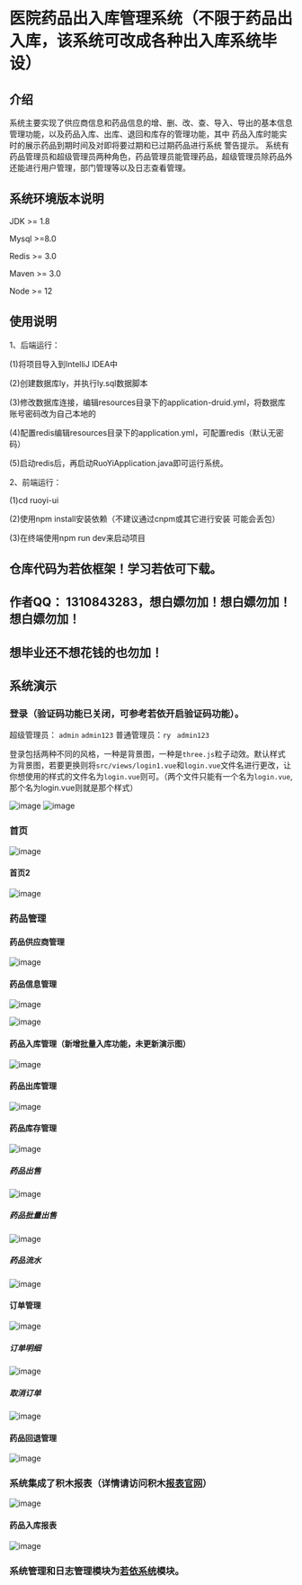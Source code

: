 # 医院药品出入库管理系统（不限于药品出入库，该系统可改成各种出入库系统毕设）

## 介绍
系统主要实现了供应商信息和药品信息的增、删、改、查、导入、导出的基本信息管理功能，以及药品入库、出库、退回和库存的管理功能，其中 药品入库时能实时的展示药品到期时间及对即将要过期和已过期药品进行系统 警告提示。
系统有药品管理员和超级管理员两种角色，药品管理员能管理药品，超级管理员除药品外还能进行用户管理，部门管理等以及日志查看管理。



## 系统环境版本说明

JDK >= 1.8 

Mysql >=8.0

Redis >= 3.0

Maven >= 3.0

Node >= 12

## 使用说明

1、后端运行：

(1)将项目导入到IntelliJ IDEA中

(2)创建数据库ly，并执行ly.sql数据脚本

(3)修改数据库连接，编辑resources目录下的application-druid.yml，将数据库账号密码改为自己本地的

(4)配置redis编辑resources目录下的application.yml，可配置redis（默认无密码）

(5)启动redis后，再启动RuoYiApplication.java即可运行系统。

2、前端运行：

(1)cd ruoyi-ui

(2)使用npm install安装依赖（不建议通过cnpm或其它进行安装 可能会丢包）

(3)在终端使用npm run dev来启动项目

## 仓库代码为若依框架！学习若依可下载。



## 作者QQ： 1310843283，想白嫖勿加！想白嫖勿加！想白嫖勿加！



## 想毕业还不想花钱的也勿加！

## 系统演示

### 登录（验证码功能已关闭，可参考若依开启验证码功能）。

超级管理员： `admin` `admin123` 普通管理员：`ry`  ` admin123`



登录包括两种不同的风格，一种是背景图，一种是`three.js`粒子动效。默认样式为背景图，若要更换则将`src/views/login1.vue`和`login.vue`文件名进行更改，让你想使用的样式的文件名为`login.vue`则可。（两个文件只能有一个名为`login.vue`,那个名为login.vue则就是那个样式）

![image](https://github.com/ybliuyb/HospitalDrug-In-Out/assets/99953375/3d2a43d9-4a17-4938-ba3b-20fa5bb78f7f)
![image](https://github.com/ybliuyb/HospitalDrug-In-Out/assets/99953375/4b58e375-6f5d-417b-868d-75435b11adb7)


### 首页


![image](https://github.com/ybliuyb/HospitalDrug-In-Out/assets/99953375/dae76f75-6384-42d9-b8ce-f3b38408fce6)

#### 	 首页2

![image](https://github.com/ybliuyb/HospitalDrug-In-Out/assets/99953375/a0ba7960-ee1f-4e5d-8bbc-7fe609ba21f0)

### 药品管理

####    药品供应商管理  

![image](https://github.com/ybliuyb/HospitalDrug-In-Out/assets/99953375/7ef8f015-666a-4e9c-9ada-20bcaa748842)

####  药品信息管理

![image](https://github.com/ybliuyb/HospitalDrug-In-Out/assets/99953375/719b0ef1-7310-4135-9437-cf1341a5bc0a)

![image](https://github.com/ybliuyb/HospitalDrug-In-Out/assets/99953375/775f50a8-5f01-4bd1-b0c4-5396efd4f665)

####    药品入库管理（新增批量入库功能，未更新演示图）

![image](https://github.com/ybliuyb/HospitalDrug-In-Out/assets/99953375/a133b3a6-fdf3-470a-ad1a-e7baa484a2a0)

#### 药品出库管理

![image](https://github.com/ybliuyb/HospitalDrug-In-Out/assets/99953375/1b94de5b-458d-465a-8884-ccb55cf62df4)

#### 药品库存管理

![image](https://github.com/ybliuyb/HospitalDrug-In-Out/assets/99953375/bc2e2bbc-92a1-43b9-8948-05cacf42777c)
##### 药品出售

![image](https://github.com/ybliuyb/HospitalDrug-In-Out/assets/99953375/84a90fd5-7e5b-4651-8545-02451089813c)

##### 药品批量出售

![image](https://github.com/ybliuyb/HospitalDrug-In-Out/assets/99953375/1f78d4a2-414e-468f-85ea-5cab35397b21)



##### 药品流水

![image](https://github.com/ybliuyb/HospitalDrug-In-Out/assets/99953375/6111ae40-13ad-474d-9c97-2f6d3b37666d)

#### 订单管理

![image](https://github.com/ybliuyb/HospitalDrug-In-Out/assets/99953375/8e7415ca-3bdd-4c24-9fde-3be199e411e1)

##### 订单明细

![image](https://github.com/ybliuyb/HospitalDrug-In-Out/assets/99953375/0b4117a9-45db-41ac-98f3-2b218c6fcae8)

##### 取消订单

![image](https://github.com/ybliuyb/HospitalDrug-In-Out/assets/99953375/59110319-0c69-4760-8165-abfe281d8ff7)

####  药品回退管理

![image](https://github.com/ybliuyb/HospitalDrug-In-Out/assets/99953375/8bdcb16c-d483-46c2-a035-a6e19685dbc4)

### 系统集成了积木报表（详情请访问积木[报表官网](http://www.jimureport.com/)）

![image](https://github.com/ybliuyb/HospitalDrug-In-Out/assets/99953375/d0266ba7-5108-4c9c-9343-a7cd48ee58c9)

#### 药品入库报表

![image](https://github.com/ybliuyb/HospitalDrug-In-Out/assets/99953375/ecdcd767-f9a9-4a5e-9a56-db58a5255563)

### 系统管理和日志管理模块为[若依系统](http://www.ruoyi.vip/)模块。

